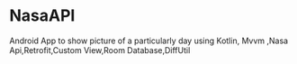 # NasaAPI
Android App to show picture of a particularly day using Kotlin, Mvvm ,Nasa Api,Retrofit,Custom View,Room Database,DiffUtil
